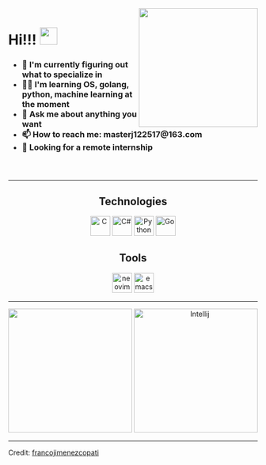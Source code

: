 <img id='gif' align="right" src="https://github.com/Anmol-Baranwal/Cool-GIFs-For-GitHub/assets/74038190/3b4607a1-1cc6-41f1-926f-892ae880e7a5" width="240">
<header align="left">
    <h1 align="left">Hi!!! <img src="https://github.com/Anmol-Baranwal/Cool-GIFs-For-GitHub/assets/74038190/3b4607a1-1cc6-41f1-926f-892ae880e7a5" width="35"></h1>
    <h3 align="left">
        <ul>
            <li>🔭 I'm currently figuring out what to specialize in</li>
            <li>👨‍🎓 I'm learning OS, golang, python, machine learning at the moment</li>
            <li>💬 Ask me about anything you want</li>
            <li>📫 How to reach me: masterj122517@163.com</li>
            <li>💼 Looking for a remote internship </li>
        </ul>
    </h3>
</header>
<hr>
<div align="center">
    <h2 align="center">Technologies</h2>
    <div align="center">
        <img src="https://img.shields.io/badge/C-00599C?style=for-the-badge&logo=c&logoColor=white" alt="C" style="height:40px">
        <img src="https://img.shields.io/badge/C%23-239120?style=for-the-badge&logo=csharp&logoColor=white" alt="C#" style="height:40px">
        <img src="https://img.shields.io/badge/Python-FFD43B?style=for-the-badge&logo=python&logoColor=blue" alt="Python" style="height:40px">
        <img src="https://img.shields.io/badge/Go-00ADD8?style=for-the-badge&logo=go&logoColor=white" alt="Go" style="height:40px">
    </div>
    <h2 align="center">Tools</h2>
    <div align="center">
        <img src="https://img.shields.io/badge/NeoVim-%2357A143.svg?&style=for-the-badge&logo=neovim&logoColor=white" alt="neovim" style="height:40px">
        <img src="https://img.shields.io/badge/Emacs-%237F5AB6.svg?&style=for-the-badge&logo=gnu-emacs&logoColor=white" alt="emacs" style="height:40px">
    </div>
</div>
<hr>
<footer align="center">
    <p align="center">
        <img src="https://github-readme-stats.vercel.app/api?username=masterj122517&include_all_commits=true&show_icons=true&theme=radical" height="250">
        <img src="https://github-readme-stats.vercel.app/api/top-langs/?username=masterj122517&layout=compact&hide=css&theme=radical" alt="Intellij" height="250">
    </p>
</footer>

------

Credit: [francojimenezcopati](https://github.com/masterj122517)
